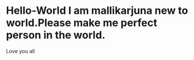 # Hello-World I am mallikarjuna new to world.Please make me perfect person in the world.
Love you all
